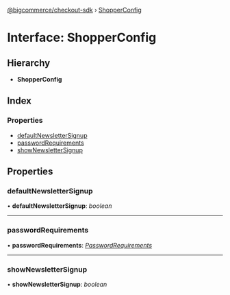[@bigcommerce/checkout-sdk](../README.md) › [ShopperConfig](shopperconfig.md)

# Interface: ShopperConfig

## Hierarchy

* **ShopperConfig**

## Index

### Properties

* [defaultNewsletterSignup](shopperconfig.md#defaultnewslettersignup)
* [passwordRequirements](shopperconfig.md#passwordrequirements)
* [showNewsletterSignup](shopperconfig.md#shownewslettersignup)

## Properties

###  defaultNewsletterSignup

• **defaultNewsletterSignup**: *boolean*

___

###  passwordRequirements

• **passwordRequirements**: *[PasswordRequirements](passwordrequirements.md)*

___

###  showNewsletterSignup

• **showNewsletterSignup**: *boolean*

